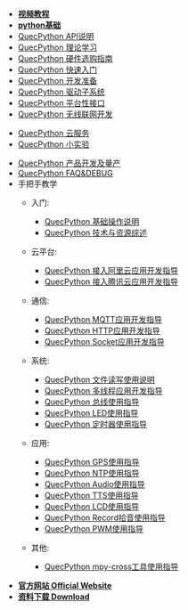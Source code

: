 <!-- docs/_sidebar.md -->

<!-- * [**手把手教程**](/zh-cn/sbs/) -->
<!-- * [**视频教程**](https://space.bilibili.com/491326023/channel/detail?cid=150963) -->
* [**视频教程**](https://space.bilibili.com/491326023/channel/detail?cid=150963)
* [**python基础**](/zh-cn/python/)
* [QuecPython API说明](/zh-cn/api/)
* [QuecPython 理论学习](/zh-cn/QuecPythonTheory/)
* [QuecPython 硬件选购指南](/zh-cn/QuecPythonHW/)
* [QuecPython 快速入门](/zh-cn/QuecPythonHelloWord/)
* [QuecPython 开发准备](/zh-cn/QuecPythonPrepare/)
* [QuecPython 驱动子系统](/zh-cn/QuecPythonSub/)
* [QuecPython 平台性接口](/zh-cn/QuecPythonInterface/)
* [QuecPython 无线联网开发](/zh-cn/QuecPythonWirelessNetwork/)
<!-- * [QuecPython 网络应用开发](/zh-cn/study/) -->
* [QuecPython 云服务](/zh-cn/QuecPythonCloud/)
* [QuecPython 小实验](/zh-cn/QuecPythonTest/)
<!-- * [QuecPython 应用编程框架](/zh-cn/study/) -->
<!-- * [QuecPython Solution方案开发](/zh-cn/study/) -->
* [QuecPython 产品开发及量产](/zh-cn/QuecPythonMP/)
* [QuecPython FAQ&DEBUG](/zh-cn/QuecPythonFAQ&DEBUG/)
* 手把手教学
	* 入门:
		* [QuecPython 基础操作说明](/zh-cn/sbs/basic.md)
		* [QuecPython 技术与资源综述](https://qpy.quectel.com/wiki/zh-cn/sbs/res/res.pdf)
	* 云平台:
		* [QuecPython 接入阿里云应用开发指导](/zh-cn/sbs/aliyun.md)
		* [QuecPython 接入腾讯云应用开发指导](/zh-cn/sbs/tencentyun.md)
		
	* 通信:
		* [QuecPython MQTT应用开发指导](/zh-cn/sbs/mqtt.md)
		* [QuecPython HTTP应用开发指导](/zh-cn/sbs/http.md)
		* [QuecPython Socket应用开发指导](/zh-cn/sbs/socket.md)
		
	* 系统:
		* [QuecPython 文件读写使用说明](/zh-cn/sbs/file.md)
		* [QuecPython 多线程应用开发指导](/zh-cn/sbs/thread.md)
		* [QuecPython 总线使用指导](/zh-cn/sbs/bus.md)
		* [QuecPython LED使用指导](/zh-cn/sbs/led.md)
		* [QuecPython 定时器使用指导](/zh-cn/sbs/timer.md)
		
	* 应用:
		* [QuecPython GPS使用指导](/zh-cn/sbs/gps.md)
		* [QuecPython NTP使用指导](/zh-cn/sbs/ntp.md)
		* [QuecPython Audio使用指导](/zh-cn/sbs/audio.md)
		* [QuecPython TTS使用指导](/zh-cn/sbs/tts.md)
		* [QuecPython LCD使用指导](/zh-cn/sbs/lcd.md)
		* [QuecPython Record拾音使用指导](/zh-cn/sbs/record.md)
		* [QuecPython PWM使用指导](/zh-cn/sbs/pwm.md)
		
	* 其他:
		* [QuecPython mpy-cross工具使用指导](/zh-cn/sbs/mpycross.md)
		
<!-- * [**资料下载**](//qpy.quectel.com/down.html) -->

<!-- * [**Wiki 首页 Home**](/) -->
* [**官方网站 Official Website**](//python.quectel.com)
* [**资料下载 Download**](//python.quectel.com/download)
